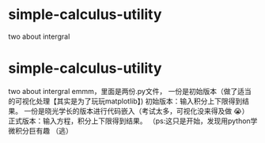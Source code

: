 # simple-calculus-utility
two about  intergral
# simple-calculus-utility
two about  intergral
emmm，里面是两份.py文件，
一份是初始版本（做了适当的可视化处理【其实是为了玩玩matplotlib】)
初始版本：输入积分上下限得到结果。
一份是晓光学长的版本进行代码嵌入（考试太多，可视化没来得及做 😭）
正式版本：输入方程，积分上下限得到结果。
（ps:这只是开始，发现用python学微积分巨有趣 （逃）
